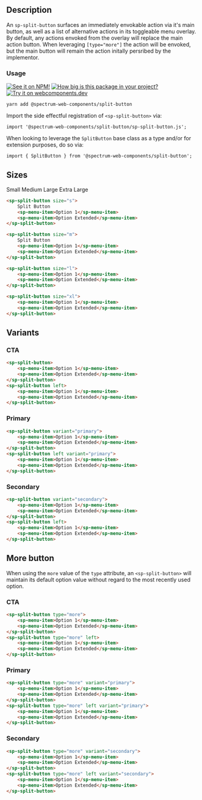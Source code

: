 ## Description

An `sp-split-button` surfaces an immediately envokable action via it's main button, as well as a list of alternative actions in its toggleable menu overlay. By default, any actions envoked from the overlay will replace the main action button. When leveraging `[type="more"]` the action will be envoked, but the main button will remain the action initally persribed by the implementor.

### Usage

[![See it on NPM!](https://img.shields.io/npm/v/@spectrum-web-components/split-button?style=for-the-badge)](https://www.npmjs.com/package/@spectrum-web-components/split-button)
[![How big is this package in your project?](https://img.shields.io/bundlephobia/minzip/@spectrum-web-components/split-button?style=for-the-badge)](https://bundlephobia.com/result?p=@spectrum-web-components/splitbutton)
[![Try it on webcomponents.dev](https://img.shields.io/badge/Try%20it%20on-webcomponents.dev-green?style=for-the-badge)](https://webcomponents.dev/edit/collection/fO75441E1Q5ZlI0e9pgq/wyDxsnwOiGaxibKODm3o/src/index.ts)

```
yarn add @spectrum-web-components/split-button
```

Import the side effectful registration of `<sp-split-button>` via:

```
import '@spectrum-web-components/split-button/sp-split-button.js';
```

When looking to leverage the `SplitButton` base class as a type and/or for extension purposes, do so via:

```
import { SplitButton } from '@spectrum-web-components/split-button';
```

## Sizes

<sp-tabs selected="m" auto label="Size Attribute Options">
    <sp-tab value="s">Small</sp-tab>
    <sp-tab value="m">Medium</sp-tab>
    <sp-tab value="l">Large</sp-tab>
    <sp-tab value="xl">Extra Large</sp-tab>

<sp-tab-panel value="s">

```html
<sp-split-button size="s">
    Split Button
    <sp-menu-item>Option 1</sp-menu-item>
    <sp-menu-item>Option Extended</sp-menu-item>
</sp-split-button>
```

</sp-tab-panel>

<sp-tab-panel value="m">

```html
<sp-split-button size="m">
    Split Button
    <sp-menu-item>Option 1</sp-menu-item>
    <sp-menu-item>Option Extended</sp-menu-item>
</sp-split-button>
```

</sp-tab-panel>

<sp-tab-panel value="l">

```html
<sp-split-button size="l">
    <sp-menu-item>Option 1</sp-menu-item>
    <sp-menu-item>Option Extended</sp-menu-item>
</sp-split-button>
```

</sp-tab-panel>

<sp-tab-panel value="xl">

```html
<sp-split-button size="xl">
    <sp-menu-item>Option 1</sp-menu-item>
    <sp-menu-item>Option Extended</sp-menu-item>
</sp-split-button>
```

</sp-tab-panel>
</sp-tabs>

## Variants

### CTA

```html
<sp-split-button>
    <sp-menu-item>Option 1</sp-menu-item>
    <sp-menu-item>Option Extended</sp-menu-item>
</sp-split-button>
<sp-split-button left>
    <sp-menu-item>Option 1</sp-menu-item>
    <sp-menu-item>Option Extended</sp-menu-item>
</sp-split-button>
```

### Primary

```html
<sp-split-button variant="primary">
    <sp-menu-item>Option 1</sp-menu-item>
    <sp-menu-item>Option Extended</sp-menu-item>
</sp-split-button>
<sp-split-button left variant="primary">
    <sp-menu-item>Option 1</sp-menu-item>
    <sp-menu-item>Option Extended</sp-menu-item>
</sp-split-button>
```

### Secondary

```html
<sp-split-button variant="secondary">
    <sp-menu-item>Option 1</sp-menu-item>
    <sp-menu-item>Option Extended</sp-menu-item>
</sp-split-button>
<sp-split-button left>
    <sp-menu-item>Option 1</sp-menu-item>
    <sp-menu-item>Option Extended</sp-menu-item>
</sp-split-button>
```

## More button

When using the `more` value of the `type` attribute, an `<sp-split-button>` will maintain its default option value without regard to the most recently used option.

### CTA

```html
<sp-split-button type="more">
    <sp-menu-item>Option 1</sp-menu-item>
    <sp-menu-item>Option Extended</sp-menu-item>
</sp-split-button>
<sp-split-button type="more" left>
    <sp-menu-item>Option 1</sp-menu-item>
    <sp-menu-item>Option Extended</sp-menu-item>
</sp-split-button>
```

### Primary

```html
<sp-split-button type="more" variant="primary">
    <sp-menu-item>Option 1</sp-menu-item>
    <sp-menu-item>Option Extended</sp-menu-item>
</sp-split-button>
<sp-split-button type="more" left variant="primary">
    <sp-menu-item>Option 1</sp-menu-item>
    <sp-menu-item>Option Extended</sp-menu-item>
</sp-split-button>
```

### Secondary

```html
<sp-split-button type="more" variant="secondary">
    <sp-menu-item>Option 1</sp-menu-item>
    <sp-menu-item>Option Extended</sp-menu-item>
</sp-split-button>
<sp-split-button type="more" left variant="secondary">
    <sp-menu-item>Option 1</sp-menu-item>
    <sp-menu-item>Option Extended</sp-menu-item>
</sp-split-button>
```
